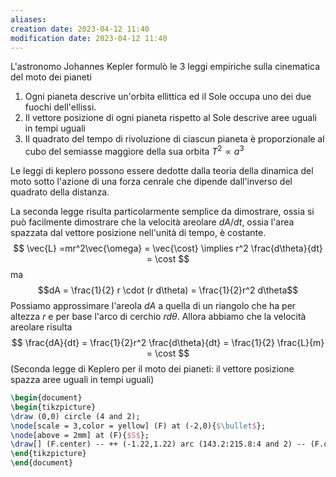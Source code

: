 ```yaml
---
aliases: 
creation date: 2023-04-12 11:40
modification date: 2023-04-12 11:40
---
```


L'astronomo Johannes Kepler formulò le 3 leggi empiriche sulla cinematica del moto dei pianeti

1. Ogni pianeta descrive un'orbita ellittica ed il Sole occupa uno dei due fuochi dell'ellissi.
2. Il vettore posizione di ogni pianeta rispetto al Sole descrive aree uguali in tempi uguali
3. Il quadrato del tempo di rivoluzione di ciascun pianeta è proporzionale al cubo del semiasse maggiore della sua orbita $T^2 \propto a^3$

Le leggi di keplero possono essere dedotte dalla teoria della dinamica del moto sotto l'azione di una forza cenrale che dipende dall'inverso del quadrato della distanza.

La seconda legge risulta particolarmente semplice da dimostrare, ossia si può facilmente dimostrare che la velocità areolare $dA/dt$, ossia l'area spazzata dal vettore posizione nell'unità di tempo, è costante.
$$ \vec{L} =mr^2\vec{\omega} = \vec{\cost} \implies r^2 \frac{d\theta}{dt} = \cost  $$
ma
$$dA = \frac{1}{2} r \cdot (r d\theta) = \frac{1}{2}r^2 d\theta$$
Possiamo approssimare l'areola $dA$ a quella di un riangolo che ha per altezza $r$ e per base l'arco di cerchio $r d \theta$.
Allora abbiamo che la velocità areolare risulta
$$ \frac{dA}{dt} = \frac{1}{2}r^2 \frac{d\theta}{dt} = \frac{1}{2} \frac{L}{m} = \cost   $$
(Seconda legge di Keplero per il moto dei pianeti: il vettore posizione spazza aree uguali in tempi uguali)

```tikz
\begin{document}
\begin{tikzpicture}
\draw (0,0) circle (4 and 2);
\node[scale = 3,color = yellow] (F) at (-2,0){$\bullet$};
\node[above = 2mm] at (F){$S$};
\draw[] (F.center) -- ++ (-1.22,1.22) arc (143.2:215.8:4 and 2) -- (F.center); 
\end{tikzpicture}
\end{document}
```
